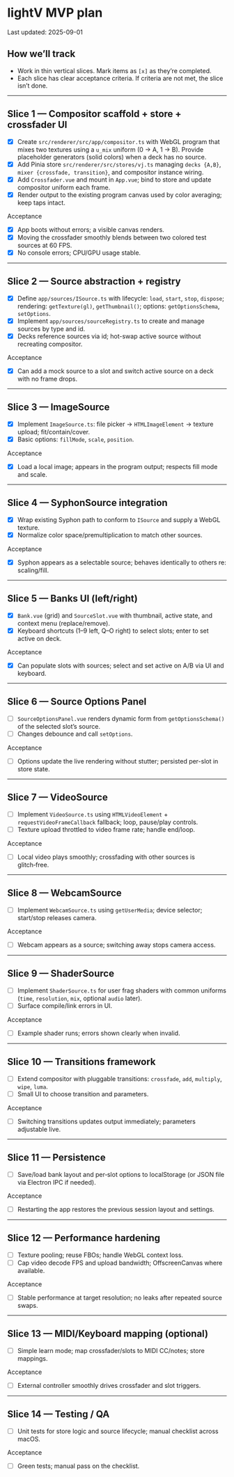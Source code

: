 # lightV MVP plan

Last updated: 2025-09-01

## How we’ll track
- Work in thin vertical slices. Mark items as `[x]` as they’re completed.
- Each slice has clear acceptance criteria. If criteria are not met, the slice isn’t done.

---

## Slice 1 — Compositor scaffold + store + crossfader UI
- [X] Create `src/renderer/src/app/compositor.ts` with WebGL program that mixes two textures using a `u_mix` uniform (0 → A, 1 → B). Provide placeholder generators (solid colors) when a deck has no source.
- [X] Add Pinia store `src/renderer/src/stores/vj.ts` managing `decks {A,B}`, `mixer {crossfade, transition}`, and compositor instance wiring.
- [X] Add `Crossfader.vue` and mount in `App.vue`; bind to store and update compositor uniform each frame.
- [X] Render output to the existing program canvas used by color averaging; keep taps intact.

Acceptance
- [X] App boots without errors; a visible canvas renders.
- [X] Moving the crossfader smoothly blends between two colored test sources at 60 FPS.
- [X] No console errors; CPU/GPU usage stable.

---

## Slice 2 — Source abstraction + registry
- [X] Define `app/sources/ISource.ts` with lifecycle: `load`, `start`, `stop`, `dispose`; rendering: `getTexture(gl)`, `getThumbnail()`; options: `getOptionsSchema`, `setOptions`.
- [X] Implement `app/sources/sourceRegistry.ts` to create and manage sources by type and id.
- [X] Decks reference sources via id; hot-swap active source without recreating compositor.

Acceptance
- [X] Can add a mock source to a slot and switch active source on a deck with no frame drops.

---

## Slice 3 — ImageSource
- [X] Implement `ImageSource.ts`: file picker → `HTMLImageElement` → texture upload; fit/contain/cover.
- [X] Basic options: `fillMode`, `scale`, `position`.

Acceptance
- [X] Load a local image; appears in the program output; respects fill mode and scale.

---

## Slice 4 — SyphonSource integration
- [X] Wrap existing Syphon path to conform to `ISource` and supply a WebGL texture.
- [X] Normalize color space/premultiplication to match other sources.

Acceptance
- [X] Syphon appears as a selectable source; behaves identically to others re: scaling/fill.

---

## Slice 5 — Banks UI (left/right)
- [X] `Bank.vue` (grid) and `SourceSlot.vue` with thumbnail, active state, and context menu (replace/remove).
- [X] Keyboard shortcuts (1–9 left, Q–O right) to select slots; enter to set active on deck.

Acceptance
- [X] Can populate slots with sources; select and set active on A/B via UI and keyboard.

---

## Slice 6 — Source Options Panel
- [ ] `SourceOptionsPanel.vue` renders dynamic form from `getOptionsSchema()` of the selected slot’s source.
- [ ] Changes debounce and call `setOptions`.

Acceptance
- [ ] Options update the live rendering without stutter; persisted per-slot in store state.

---

## Slice 7 — VideoSource
- [ ] Implement `VideoSource.ts` using `HTMLVideoElement` + `requestVideoFrameCallback` fallback; loop, pause/play controls.
- [ ] Texture upload throttled to video frame rate; handle end/loop.

Acceptance
- [ ] Local video plays smoothly; crossfading with other sources is glitch‑free.

---

## Slice 8 — WebcamSource
- [ ] Implement `WebcamSource.ts` using `getUserMedia`; device selector; start/stop releases camera.

Acceptance
- [ ] Webcam appears as a source; switching away stops camera access.

---

## Slice 9 — ShaderSource
- [ ] Implement `ShaderSource.ts` for user frag shaders with common uniforms (`time`, `resolution`, `mix`, optional `audio` later).
- [ ] Surface compile/link errors in UI.

Acceptance
- [ ] Example shader runs; errors shown clearly when invalid.

---

## Slice 10 — Transitions framework
- [ ] Extend compositor with pluggable transitions: `crossfade`, `add`, `multiply`, `wipe`, `luma`.
- [ ] Small UI to choose transition and parameters.

Acceptance
- [ ] Switching transitions updates output immediately; parameters adjustable live.

---

## Slice 11 — Persistence
- [ ] Save/load bank layout and per‑slot options to localStorage (or JSON file via Electron IPC if needed).

Acceptance
- [ ] Restarting the app restores the previous session layout and settings.

---

## Slice 12 — Performance hardening
- [ ] Texture pooling; reuse FBOs; handle WebGL context loss.
- [ ] Cap video decode FPS and upload bandwidth; OffscreenCanvas where available.

Acceptance
- [ ] Stable performance at target resolution; no leaks after repeated source swaps.

---

## Slice 13 — MIDI/Keyboard mapping (optional)
- [ ] Simple learn mode; map crossfader/slots to MIDI CC/notes; store mappings.

Acceptance
- [ ] External controller smoothly drives crossfader and slot triggers.

---

## Slice 14 — Testing / QA
- [ ] Unit tests for store logic and source lifecycle; manual checklist across macOS.

Acceptance
- [ ] Green tests; manual pass on the checklist.
